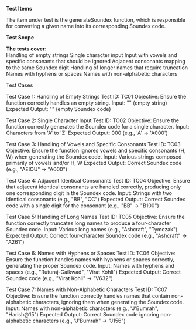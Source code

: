 **Test Items**

The item under test is the generateSoundex function, which is responsible for converting a given name into its corresponding Soundex code.

**Test Scope**

**The tests cover:** <br>
Handling of empty strings
Single character input
Input with vowels and specific consonants that should be ignored
Adjacent consonants mapping to the same Soundex digit
Handling of longer names that require truncation
Names with hyphens or spaces
Names with non-alphabetic characters

Test Cases

Test Case 1: Handling of Empty Strings 
Test ID: TC01
Objective: Ensure the function correctly handles an empty string.
Input: "" (empty string)
Expected Output: "" (empty Soundex code)

Test Case 2: Single Character Input
Test ID: TC02
Objective: Ensure the function correctly generates the Soundex code for a single character.
Input: Characters from 'A' to 'Z'
Expected Output: <Character>000 (e.g., 'A' -> 'A000')

Test Case 3: Handling of Vowels and Specific Consonants
Test ID: TC03
Objective: Ensure the function ignores vowels and specific consonants (H, W) when generating the Soundex code.
Input: Various strings composed primarily of vowels and/or H, W
Expected Output: Correct Soundex code (e.g., "AEIOU" -> "A000")

Test Case 4: Adjacent Identical Consonants
Test ID: TC04
Objective: Ensure that adjacent identical consonants are handled correctly, producing only one corresponding digit in the Soundex code.
Input: Strings with two identical consonants (e.g., "BB", "CC")
Expected Output: Correct Soundex code with a single digit for the consonant (e.g., "BB" -> "B100")

Test Case 5: Handling of Long Names
Test ID: TC05
Objective: Ensure the function correctly truncates long names to produce a four-character Soundex code.
Input: Various long names (e.g., "Ashcraft", "Tymczak")
Expected Output: Correct four-character Soundex code (e.g., "Ashcraft" -> "A261")

Test Case 6: Names with Hyphens or Spaces
Test ID: TC06
Objective: Ensure the function handles names with hyphens or spaces correctly, generating the proper Soundex code.
Input: Names with hyphens and spaces (e.g., "Ruturaj-Gaikwad", "Virat Kohli")
Expected Output: Correct Soundex code (e.g., "Virat Kohli" -> "V632")

Test Case 7: Names with Non-Alphabetic Characters
Test ID: TC07
Objective: Ensure the function correctly handles names that contain non-alphabetic characters, ignoring them when generating the Soundex code.
Input: Names with non-alphabetic characters (e.g., "J'Bumrah", "Harish@15")
Expected Output: Correct Soundex code ignoring non-alphabetic characters (e.g., "J'Bumrah" -> "J156")

